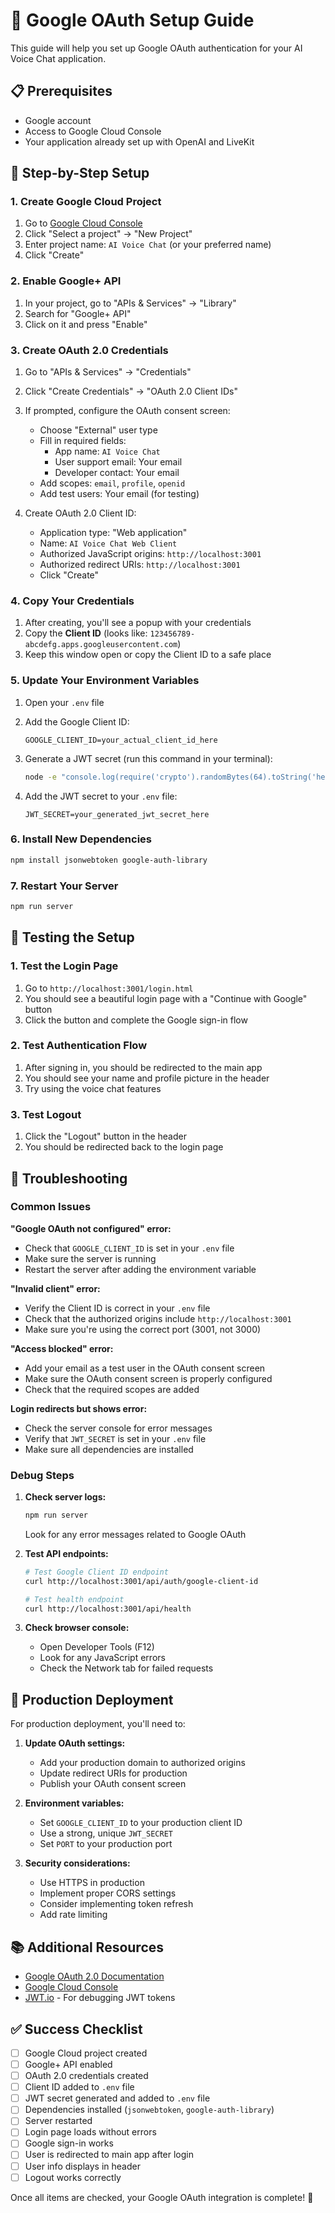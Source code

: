 # 🔐 Google OAuth Setup Guide

This guide will help you set up Google OAuth authentication for your AI Voice Chat application.

## 📋 Prerequisites

- Google account
- Access to Google Cloud Console
- Your application already set up with OpenAI and LiveKit

## 🚀 Step-by-Step Setup

### 1. Create Google Cloud Project

1. Go to [Google Cloud Console](https://console.cloud.google.com/)
2. Click "Select a project" → "New Project"
3. Enter project name: `AI Voice Chat` (or your preferred name)
4. Click "Create"

### 2. Enable Google+ API

1. In your project, go to "APIs & Services" → "Library"
2. Search for "Google+ API"
3. Click on it and press "Enable"

### 3. Create OAuth 2.0 Credentials

1. Go to "APIs & Services" → "Credentials"
2. Click "Create Credentials" → "OAuth 2.0 Client IDs"
3. If prompted, configure the OAuth consent screen:
   - Choose "External" user type
   - Fill in required fields:
     - App name: `AI Voice Chat`
     - User support email: Your email
     - Developer contact: Your email
   - Add scopes: `email`, `profile`, `openid`
   - Add test users: Your email (for testing)

4. Create OAuth 2.0 Client ID:
   - Application type: "Web application"
   - Name: `AI Voice Chat Web Client`
   - Authorized JavaScript origins: `http://localhost:3001`
   - Authorized redirect URIs: `http://localhost:3001`
   - Click "Create"

### 4. Copy Your Credentials

1. After creating, you'll see a popup with your credentials
2. Copy the **Client ID** (looks like: `123456789-abcdefg.apps.googleusercontent.com`)
3. Keep this window open or copy the Client ID to a safe place

### 5. Update Your Environment Variables

1. Open your `.env` file
2. Add the Google Client ID:
   ```env
   GOOGLE_CLIENT_ID=your_actual_client_id_here
   ```

3. Generate a JWT secret (run this command in your terminal):
   ```bash
   node -e "console.log(require('crypto').randomBytes(64).toString('hex'))"
   ```

4. Add the JWT secret to your `.env` file:
   ```env
   JWT_SECRET=your_generated_jwt_secret_here
   ```

### 6. Install New Dependencies

```bash
npm install jsonwebtoken google-auth-library
```

### 7. Restart Your Server

```bash
npm run server
```

## 🧪 Testing the Setup

### 1. Test the Login Page

1. Go to `http://localhost:3001/login.html`
2. You should see a beautiful login page with a "Continue with Google" button
3. Click the button and complete the Google sign-in flow

### 2. Test Authentication Flow

1. After signing in, you should be redirected to the main app
2. You should see your name and profile picture in the header
3. Try using the voice chat features

### 3. Test Logout

1. Click the "Logout" button in the header
2. You should be redirected back to the login page

## 🔧 Troubleshooting

### Common Issues

**"Google OAuth not configured" error:**
- Check that `GOOGLE_CLIENT_ID` is set in your `.env` file
- Make sure the server is running
- Restart the server after adding the environment variable

**"Invalid client" error:**
- Verify the Client ID is correct in your `.env` file
- Check that the authorized origins include `http://localhost:3001`
- Make sure you're using the correct port (3001, not 3000)

**"Access blocked" error:**
- Add your email as a test user in the OAuth consent screen
- Make sure the OAuth consent screen is properly configured
- Check that the required scopes are added

**Login redirects but shows error:**
- Check the server console for error messages
- Verify that `JWT_SECRET` is set in your `.env` file
- Make sure all dependencies are installed

### Debug Steps

1. **Check server logs:**
   ```bash
   npm run server
   ```
   Look for any error messages related to Google OAuth

2. **Test API endpoints:**
   ```bash
   # Test Google Client ID endpoint
   curl http://localhost:3001/api/auth/google-client-id
   
   # Test health endpoint
   curl http://localhost:3001/api/health
   ```

3. **Check browser console:**
   - Open Developer Tools (F12)
   - Look for any JavaScript errors
   - Check the Network tab for failed requests

## 🚀 Production Deployment

For production deployment, you'll need to:

1. **Update OAuth settings:**
   - Add your production domain to authorized origins
   - Update redirect URIs for production
   - Publish your OAuth consent screen

2. **Environment variables:**
   - Set `GOOGLE_CLIENT_ID` to your production client ID
   - Use a strong, unique `JWT_SECRET`
   - Set `PORT` to your production port

3. **Security considerations:**
   - Use HTTPS in production
   - Implement proper CORS settings
   - Consider implementing token refresh
   - Add rate limiting

## 📚 Additional Resources

- [Google OAuth 2.0 Documentation](https://developers.google.com/identity/protocols/oauth2)
- [Google Cloud Console](https://console.cloud.google.com/)
- [JWT.io](https://jwt.io/) - For debugging JWT tokens

## ✅ Success Checklist

- [ ] Google Cloud project created
- [ ] Google+ API enabled
- [ ] OAuth 2.0 credentials created
- [ ] Client ID added to `.env` file
- [ ] JWT secret generated and added to `.env` file
- [ ] Dependencies installed (`jsonwebtoken`, `google-auth-library`)
- [ ] Server restarted
- [ ] Login page loads without errors
- [ ] Google sign-in works
- [ ] User is redirected to main app after login
- [ ] User info displays in header
- [ ] Logout works correctly

Once all items are checked, your Google OAuth integration is complete! 🎉
